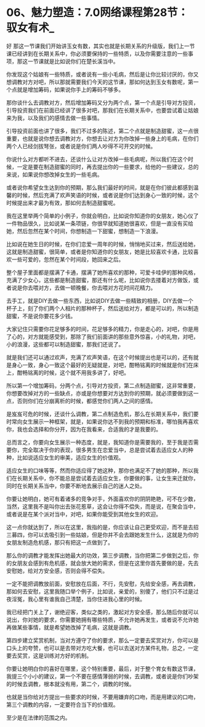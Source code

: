 # 06、魅力塑造：7.0网络课程第28节：驭女有术_

好 那这一节课我们开始讲玉女有数，其实也就是长期关系的升级版，我们上一节课已经讲到在长期关系中，你必须要保持的一些特质，以及你需要注意的一些事项，那这一节课就是比如说你们在楚长溪当中。

你发现这个姑娘有一些特质，或者说有一些小毛病，然后是让你比较讨厌的，你又想调教对方对吧，所以那就需要我们今天的这节课，那如何达到玉女有数呢，第一个点就是增加筹码，如果说你手上的筹码不够多。

那你谈什么去调教对方，然后增加筹码又分为两个点，第一个点是引导对方投资，引导投资我们在前面已经讲了很多对吧，那我们在长期关系中，也要尝试着让姑娘来为我，以及我们的感情去做一些事情。

引导投资前面也讲了很多，我们不过多的陈述，第二个点就是制造甜蜜，这一点很重要，也就是说你想去调教对方，你想去让对方为你改掉一些身上的毛病，在你们两个人已经剑拔弩张，或者说是你们两人吵得不可开交的时候。

你说什么对方都听不进去，还谈什么让对方改掉一些毛病呢，所以我们在这个时候，一定是要在制造甜蜜的同时，再去提出你的一些要求，给他的一些建议，总的来说，如果说你想改掉女生的一些毛病。

或者说你希望女生达到你的预期，那么我们最好的时间，就是在你们彼此都感到温馨的时候，然后充满了欢声笑语的时候，或者说是你们达到身心一致的时候，这个时候提出来才最为有效，那如何去制造甜蜜呢。

我在这里举两个简单的小例子，你就会明白，比如说你知道你的女朋友，她心仪了一件物品很久，比如说某一条项链，你很早就知道她很喜欢，但是一直没有买给她，然后忽然在某个时间，你想制造一下甜蜜，想制造一下浪漫。

比如说在她生日的时候，在你们恋爱一周年的时候，悄悄地买过来，然后送给她，这就是制造甜蜜，很简单，或者是你知道你的女朋友，她是比较喜欢卡通，比较喜欢一些可爱的，忽然在某个时间段，她回来之后。

整个屋子里面都是摆满了卡通，摆满了她所喜欢的那种，可爱卡哇伊的那种风格，充满了少女心，这些都是制造甜蜜，那还有什么呢，比如说你去搂着对方做饭，或者说是你去喂对方，去做一顿晚餐，你去喂对方花时间花精力。

去手工，就是DIY去做一些东西，比如说DIY去做一些精致的相册，DIY去做一个杯子上，刻了你们两个人相片的那种杯子，然后送给对方，都是可以的，所以制造甜蜜，不是说你要花多少钱。

大家记住只需要你花足够多的时间，花足够多的精力，你是走心的，对吧，你是用了心的，对方就能感受到，那除了我们前面讲的那些意外惊喜，小的礼物，对吧，小的浪漫，这些都可以制造甜蜜，那我们还说了。

就是我们还可以通过欢声，充满了欢声笑语，在这个时候提出也是可以的，还有就是身心一致，身心一致这个最好的无疑就是，对吧，酣畅铭离的时候就是你们在床上，酣畅铭离的时候，这个就不用我多讲了，好吧。

所以第一个增加筹码，分两个点，引导对方投资，第二点制造甜蜜，这非常重要，你想要改掉对方的一些缺点，亦或是你想要对方达到你的预期，就必须要做到这一点，否则你们在分崩离析的时候，都感觉你们两人之间的感情。

是岌岌可危的时候，还谈什么调教，第二点制造危机，那么在长期关系中，我们要时常向女生展示一种框架，就是，如果说你达不到我的预期和标准，哪怕我再喜欢你，我也会选择和你分开，因为在我看来，合适我的才是我要的。

总而言之，你要向女生展示一种态度，就是，我知道你是需要我的，至于我是否需要你，完全取决于你的表现，很多男生在恋爱当中，总是尝试着去适应女人的种种，比如说适应女生的审美，适应女生的价值观。

适应女生的口味等等，然而你适应得了她这种，那你也满足不了她的那种，所以我们在长期关系中，你不能总是尝试着去适应女生，你要做的事，让女生来迁就你，同时在长期关系当中，你要不断地去展示自己的迷人之处。

你要让她明白，她可有着诸多的竞争对手，外面喜欢你的阴阴艳艳，可不在少数，当然，这里我不是叫你出去张花惹草，这会让你得不偿失，而是说，在聚会当中，或者说是在某个派对当中，对吧，如果你能受到其他女生的欢迎。

这一点你就达到了，所以在这里，我指的是，你应该让自己更受欢迎，而不是去招三募四，你可以去吸引到一些姑娘，但是你并不会去跟她发生什么，这就是为你的女朋友制造危机感，那只有把这一点做到了。

那么你的调教才能发挥出她最大的功效，第三步调教，当你把第二步做到之后，你的女朋友会感到有危机感，就会放大她的需求，但是在这里你首先要做的是，先去安慰她，给对方安全感，否则会得不偿失。

一定不能把调教放前面，安慰放在后面，不行，先安慰，先给安全感，再去调教，那如何去安慰，这里我随口举个例子，比如说，亲爱的，别傻了，他们只不过是过夜淫冤，我心里有谁我自己清楚，当你住进我心里的时候。

我已经把门关上了，谢绝迎客，类似之类的，激起对方安全感，那么随后你就可以说出，你对她的要求，你需要她拥有哪些特质，不允许她再发生，或者说不允许她再做某些事情，就是希望她改掉了毛病，这就是调教。

第四步建立奖赏机制，当对方遵守了你的要求，那么一定要去奖赏对方，你可以是口头上的夸赞，也可以是去带对方吃大餐，也可以去送对方某件礼物，总之，一定要去奖赏，这是训练对方好的机制。

你要让她明白你的喜好在哪里，这个特别重要，最后，对于整个育女有数这节课，我提三个小小的建议，第一个不要在感情薄弱的时候，去调教，或者说是你们吵架的时候去调教，根本就没有用，第二个，调教的时候。

也就是当你给对方提出一些要求的时候，不要用嫌弃的口吻，而是用建议的口吻，第三个调教的内容，一定要符合当下的价值观。

至少是在法律的范围之内。